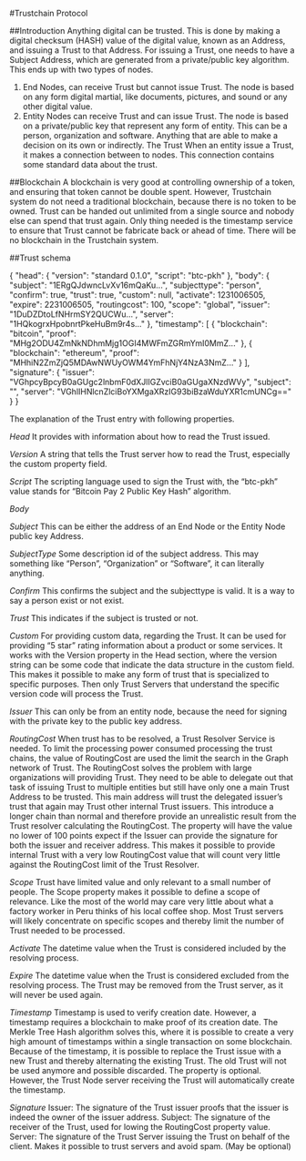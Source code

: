 #Trustchain Protocol
    
##Introduction
Anything digital can be trusted. This is done by making a digital checksum (HASH) value of the digital value, known as an Address, and issuing a Trust to that Address. For issuing a Trust, one needs to have a Subject Address, which are generated from a private/public key algorithm.
This ends up with two types of nodes.
1.	End Nodes, can receive Trust but cannot issue Trust. The node is based on any form digital martial, like documents, pictures, and sound or any other digital value.
2.	Entity Nodes can receive Trust and can issue Trust. The node is based on a private/public key that represent any form of entity. This can be a person, organization and software. Anything that are able to make a decision on its own or indirectly.
The Trust
When an entity issue a Trust, it makes a connection between to nodes. This connection contains some standard data about the trust.

##Blockchain
A blockchain is very good at controlling ownership of a token, and ensuring that token cannot be double spent. However, Trustchain system do not need a traditional blockchain, because there is no token to be owned. Trust can be handed out unlimited from a single source and nobody else can spend that trust again. Only thing needed is the timestamp service to ensure that Trust cannot be fabricate back or ahead of time. There will be no blockchain in the Trustchain system.


##Trust schema

{
"head": {
"version": "standard 0.1.0",
"script": "btc-pkh"
},
"body": {
"subject": "1ERgQJdwncLvXv16mQaKu...",
"subjecttype": "person",
"confirm": true,
"trust": true,
"custom": null,
"activate": 1231006505,
"expire": 2231006505,
"routingcost": 100,
"scope": "global",
"issuer": "1DuDZDtoLfNHrmSY2QUCWu...",
"server": "1HQkogrxHpobnrtPkeHuBm9r4s..."
},
"timestamp": [
{
"blockchain": "bitcoin",
"proof": "MHg2ODU4ZmNkNDhmMjg1OGI4MWFmZGRmYmI0MmZ..."
},
{
"blockchain": "ethereum",
"proof": "MHhiN2ZmZjQ5MDAwNWUyOWM4YmFhNjY4NzA3NmZ..."
}
],
"signature": {
"issuer": "VGhpcyBpcyB0aGUgc2lnbmF0dXJlIGZvciB0aGUgaXNzdWVy",
"subject": "",
"server": "VGhlIHNlcnZlciBoYXMgaXRzIG93biBzaWduYXR1cmUNCg=="
}
}


The explanation of the Trust entry with following properties.

*Head*
It provides with information about how to read the Trust issued.

*Version*
A string that tells the Trust server how to read the Trust, especially the custom property field.

*Script*
The scripting language used to sign the Trust with, the “btc-pkh” value stands for “Bitcoin Pay 2 Public Key Hash” algorithm.

*Body*

*Subject*
This can be either the address of an End Node or the Entity Node public key Address.

*SubjectType*
Some description id of the subject address. This may something like “Person”, “Organization” or “Software”, it can literally anything.

*Confirm*
This confirms the subject and the subjecttype is valid. It is a way to say a person exist or not exist.

*Trust*
This indicates if the subject is trusted or not.

*Custom*
For providing custom data, regarding the Trust. It can be used for providing “5 star” rating information about a product or some services. It works with the Version property in the Head section, where the version string can be some code that indicate the data structure in the custom field. This makes it possible to make any form of trust that is specialized to specific purposes. Then only Trust Servers that understand the specific version code will process the Trust.

*Issuer*
This can only be from an entity node, because the need for signing with the private key to the public key address.

*RoutingCost*
When trust has to be resolved, a Trust Resolver Service is needed. To limit the processing power consumed processing the trust chains, the value of RoutingCost are used the limit the search in the Graph network of Trust. The RoutingCost solves the problem with large organizations will providing Trust. They need to be able to delegate out that task of issuing Trust to multiple entities but still have only one a main Trust Address to be trusted. This main address will trust the delegated issuer’s trust that again may Trust other internal Trust issuers. This introduce a longer chain than normal and therefore provide an unrealistic result from the Trust resolver calculating the RoutingCost. The property will have the value no lower of 100 points expect if the Issuer can provide the signature for both the issuer and receiver address. This makes it possible to provide internal Trust with a very low RoutingCost value that will count very little against the RoutingCost limit of the Trust Resolver.

*Scope*
Trust have limited value and only relevant to a small number of people. The Scope property makes it possible to define a scope of relevance. Like the most of the world may care very little about what a factory worker in Peru thinks of his local coffee shop. Most Trust servers will likely concentrate on specific scopes and thereby limit the number of Trust needed to be processed.

*Activate*
The datetime value when the Trust is considered included by the resolving process.

*Expire*
The datetime value when the Trust is considered excluded from the resolving process.
The Trust may be removed from the Trust server, as it will never be used again.

*Timestamp*
Timestamp is used to verify creation date. However, a timestamp requires a blockchain to make proof of its creation date. The Merkle Tree Hash algorithm solves this, where it is possible to create a very high amount of timestamps within a single transaction on some blockchain. Because of the timestamp, it is possible to replace the Trust issue with a new Trust and thereby alternating the existing Trust. The old Trust will not be used anymore and possible discarded.
The property is optional. However, the Trust Node server receiving the Trust will automatically create the timestamp.

*Signature*
Issuer: The signature of the Trust issuer proofs that the issuer is indeed the owner of the issuer address.
Subject: The signature of the receiver of the Trust, used for lowing the RoutingCost property value.
Server: The signature of the Trust Server issuing the Trust on behalf of the client. Makes it possible to trust servers and avoid spam. (May be optional)
